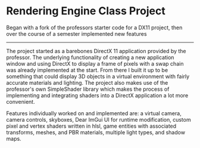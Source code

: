 # Rendering Engine Class Project
Began with a fork of the professors starter code for a DX11 project, then over the course of a semester implemented new features
- - -

The project started as a barebones DirectX 11 application provided by the professor. The underlying functionality of creating a new application window and using DirectX to display a frame of pixels with a swap chain was already implemented at the start. From there I built it up to be something that could display 3D objects in a virtual environment with fairly accurate materials and lighting. The project also makes use of the professor's own SimpleShader library which makes the process of implementing and integrating shaders into a DirectX application a lot more convenient.

Features individually worked on and implemented are: a virtual camera, camera controls, skyboxes, Dear ImGui UI for runtime modification, custom pixel and vertex shaders written in hlsl, game entities with associated transforms, meshes, and PBR materials, multiple light types, and shadow maps.
